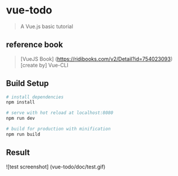 # vue-todo

> A Vue.js basic tutorial


## reference book
> [VueJS Book] (https://ridibooks.com/v2/Detail?id=754023093)
> [create by] Vue-CLI

## Build Setup

``` bash
# install dependencies
npm install

# serve with hot reload at localhost:8080
npm run dev

# build for production with minification
npm run build
```

## Result

![test screenshot] (vue-todo/doc/test.gif)